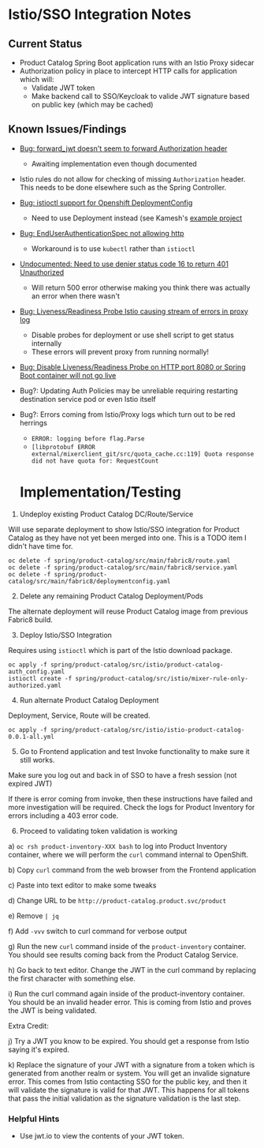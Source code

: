 # Istio/SSO Integration Notes

## Current Status

* Product Catalog Spring Boot application runs with an Istio Proxy sidecar
* Authorization policy in place to intercept HTTP calls for application which will:
  * Validate JWT token
  * Make backend call to SSO/Keycloak to valide JWT signature based on public key (which may be cached)

## Known Issues/Findings

* [Bug: forward_jwt doesn't seem to forward Authorization header](https://github.com/istio/proxy/issues/986)
  * Awaiting implementation even though documented

* Istio rules do not allow for checking of missing `Authorization` header. This needs to be done elsewhere such as the Spring Controller.

* [Bug: istioctl support for Openshift DeploymentConfig](https://github.com/istio/issues/issues/29)
  * Need to use Deployment instead (see Kamesh's [example project](https://github.com/kameshsampath/istio-keycloak-demo/blob/98302468c0bb9cf4204b41cf2f04672c561eab05/cars-api/src/istio/cars-api-0.0.1-all.yml)

* [Bug: EndUserAuthenticationSpec not allowing http](https://github.com/istio/istio/issues/2668)
  * Workaround is to use `kubectl` rather than `istioctl` 

* [Undocumented: Need to use denier status code 16 to return 401 Unauthorized](https://github.com/googleapis/googleapis/blob/master/google/rpc/code.proto#L103)
  * Will return 500 error otherwise making you think there was actually an error when there wasn't

* [Bug: Liveness/Readiness Probe Istio causing stream of errors in proxy log](https://github.com/istio/istio/issues/2628)
  * Disable probes for deployment or use shell script to get status internally
  * These errors will prevent proxy from running normally!

* [Bug: Disable Liveness/Readiness Probe on HTTP port 8080 or Spring Boot container will not go live](https://github.com/kameshsampath/istio-keycloak-demo/issues/3)

* Bug?: Updating Auth Policies may be unreliable requiring restarting destination service pod or even Istio itself

* Bug?: Errors coming from Istio/Proxy logs which turn out to be red herrings
  * `ERROR: logging before flag.Parse`
  * `[libprotobuf ERROR external/mixerclient_git/src/quota_cache.cc:119] Quota response did not have quota for: RequestCount`


  # Implementation/Testing

1) Undeploy existing Product Catalog DC/Route/Service

Will use separate deployment to show Istio/SSO integration for Product Catalog as they have not yet been merged into one. This is a TODO item I didn't have time for.

```
oc delete -f spring/product-catalog/src/main/fabric8/route.yaml
oc delete -f spring/product-catalog/src/main/fabric8/service.yaml
oc delete -f spring/product-catalog/src/main/fabric8/deploymentconfig.yaml
```

2) Delete any remaining Product Catalog Deployment/Pods

The alternate deployment will reuse Product Catalog image from previous Fabric8 build.

3) Deploy Istio/SSO Integration

Requires using `istioctl` which is part of the Istio download package.

```
oc apply -f spring/product-catalog/src/istio/product-catalog-auth_config.yaml
istioctl create -f spring/product-catalog/src/istio/mixer-rule-only-authorized.yaml
```

4) Run alternate Product Catalog Deployment

Deployment, Service, Route will be created.

```
oc apply -f spring/product-catalog/src/istio/istio-product-catalog-0.0.1-all.yml
```

5) Go to Frontend application and test Invoke functionality to make sure it still works.

Make sure you log out and back in of SSO to have a fresh session (not expired JWT)

If there is error coming from invoke, then these instructions have failed and more investigation will be required. Check the logs for Product Inventory for errors including a 403 error code.

6) Proceed to validating token validation is working

a) `oc rsh product-inventory-XXX bash` to log into Product Inventory container, where we will perform the `curl` command internal to OpenShift.

b) Copy `curl` command from the web browser from the Frontend application

c) Paste into text editor to make some tweaks

d) Change URL to be `http://product-catalog.product.svc/product`

e) Remove `| jq`

f) Add `-vvv` switch to curl command for verbose output

g) Run the new  `curl` command inside of the `product-inventory` container. You should see results coming back from the Product Catalog Service.

h) Go back to text editor. Change the JWT in the curl command by replacing the first character with something else.

i) Run the curl command again inside of the product-inventory container. You should be an invalid header error. This is coming from Istio and proves the JWT is being validated.

Extra Credit:

j) Try a JWT you know to be expired. You should get a response from Istio saying it's expired.

k) Replace the signature of your JWT with a signature from a token which is generated from another realm or system. You will get an invalide signature error. This comes from Istio contacting SSO for the public key, and then it will validate the signature is valid for that JWT. This happens for all tokens that pass the initial validation as the signature validation is the last step.

### Helpful Hints

* Use jwt.io to view the contents of your JWT token.